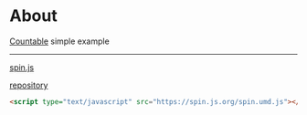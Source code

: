 ﻿# About

[Countable](https://github.com/RadLikeWhoa/Countable) simple example

---

[spin.js](http://spin.js.org/) 

[repository](https://github.com/fgnass/spin.js)

```html
<script type="text/javascript" src="https://spin.js.org/spin.umd.js"></script>
```

